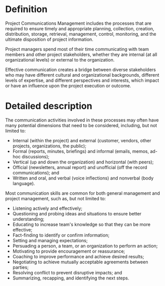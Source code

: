 # Definition
Project Communications Management includes the processes that are required to ensure timely and appropriate planning, collection, creation, distribution, storage, retrieval, management, control, monitoring, and the ultimate disposition of project information.

Project managers spend most of their time communicating with team members and other project stakeholders, whether they are internal (at all organizational levels) or external to the organization.

Effective communication creates a bridge between diverse stakeholders who may have different cultural and organizational backgrounds, different levels of expertise, and different perspectives and interests, which impact or have an influence upon the project execution or outcome.

# Detailed description
The communication activities involved in these processes may often have many potential dimensions that need to be considered, including, but not limited to:
* Internal (within the project) and external (customer, vendors, other projects, organizations, the public);
* Formal (reports, minutes, briefings) and informal (emails, memos, ad-hoc discussions);
* Vertical (up and down the organization) and horizontal (with peers);
* Official (newsletters, annual report) and unofficial (off the record communications); and
* Written and oral, and verbal (voice inflections) and nonverbal (body language).

Most communication skills are common for both general management and project management, such as, but not limited to:
* Listening actively and effectively;
* Questioning and probing ideas and situations to ensure better understanding;
* Educating to increase team's knowledge so that they can be more effective;
* Fact-finding to identify or confirm information;
* Setting and managing expectations;
* Persuading a person, a team, or an organization to perform an action;
* Motivating to provide encouragement or reassurance;
* Coaching to improve performance and achieve desired results;
* Negotiating to achieve mutually acceptable agreements between parties;
* Resolving conflict to prevent disruptive impacts; and
* Summarizing, recapping, and identifying the next steps.